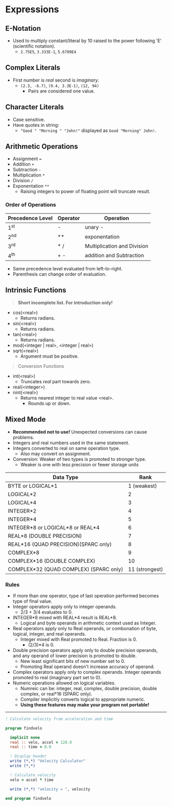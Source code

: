 <!--
  Author: NE- https://github.com/NE-
  Date: 2022 August 31
  Purpose: General Fortran (95/2003/2008) Expression Notes.
-->

# Expressions
## E-Notation
- Used to multiply constant/literal by 10 raised to the power following 'E' (scientific notation).
  - `2.75E5`, `3.333E-1`, `5.6789E4`
## Complex Literals
- First number is *real* second is *imaginary*.
  - `(2.3, -6.7)`, `(9.4, 3.3E-1)`, `(12, 94)`
    - Pairs are considered one value.
## Character Literals
- Case sensitive.
- Have quotes in string:
  - `"Good " "Morning " "John!"` displayed as `Good "Morning" John!`.

## Arithmetic Operations
- Assignment `=`
- Addition `+`
- Subtraction `-`
- Multiplication `*`
- Division `/`
- Exponentation `**`
  - Raising integers to power of floating point will truncate result.
### Order of Operations
 | Precedence Level | Operator | Operation |
 | ---------------- | -------- | --------- |
 | 1<sup>st</sup> | - | unary - |
 | 2<sup>nd</sup> | ** | exponentation |
 | 3<sup>rd</sup> | * / | Multiplication and Division |
 | 4<sup>th</sup> | + - | addition and Subtraction |
- Same precedence level evaluated from left-to-right.
- Parenthesis can change order of evaluation.

## Intrinsic Functions
> **Short incomplete list. For introduction only!**
- cos(\<real>)
  - Returns radians.
- sin(\<real>)
  - Returns radians.
- tan(\<real>)
  - Returns radians.
- mod(\<integer | real>, \<integer | real>)
- sqrt(\<real>)
  - Argument must be positive.
> Conversion Functions
- int(\<real>)
  - Truncates *real* part towards zero.
- real(\<integer>)
- nint(\<real>)
  - Returns nearest integer to real value \<real>.
    - Rounds up or down.

## Mixed Mode
- **Recommended not to use!** Unexpected conversions can cause problems.
- Integers and real numbers used in the same statement.
- Integers converted to real on same operation type.
  - Also may convert on assignment.
- Conversion: Weaker of two types is promoted to stronger type.
  - Weaker is one with less precision or fewer storage units

 | Data Type | Rank |
 | --------- | ---- |
 | BYTE or LOGICAL\*1 | 1 (weakest) |
 | LOGICAL\*2 | 2 |
 | LOGICAL\*4 | 3 |
 | INTEGER\*2 | 4 |
 | INTEGER\*4 | 5 |
 | INTEGER\*8 or LOGICAL\*8 or REAL\*4 | 6 |
 | REAL\*8 (DOUBLE PRECISION) | 7 |
 | REAL\*16 (QUAD PRECISION)(SPARC only) | 8 |
 | COMPLEX\*8 | 9 |
 | COMPLEX\*16 (DOUBLE COMPLEX) | 10 |
 | COMPLEX\*32 (QUAD COMPLEX) (SPARC only) | 11 (strongest) |

### Rules
- If more than one operator, type of last operation performed becomes type of final value.
- Integer operators apply only to integer operands.
  - 2/3 + 3/4 evaluates to 0.
- INTEGER\*8 mixed with REAL\*4 result is REAL*8.
  - Logical and byte operands in arithmetic context used as Integer.
- Real operators apply only to Real operands, or combonation of byte, logical, integer, and real operands.
  - Integer mixed with Real promoted to Real. Fraction is 0.
    - (2/3)*4 is 0.
- Double precision operators apply only to double precision operands, and any operand of lower precision is promoted to double.
  - New least significant bits of new number set to 0.
  - Promoting Real operand doesn't increase accuracy of operand.
- Complex operators apply only to complex operands. Integer operands promoted to real (imaginary part set to 0).
- Numeric operations allowed on logical variables.
  - Numreic can be: integer, real, complex, double precision, double complex, or real\*16 (SPARC only).
  - Compiler implicitly converts logical to appropriate numeric.
  - **Using these features may make your program not portable!**
---

```fortran
! Calculate velocity from acceleration and time

program findvelo

  implicit none
  real :: velo, accel = 128.0
  real :: time = 8.0

  ! Display header
  write (*,*) "Velocity Calculator"
  write (*,*)

  ! Calculate velocity
  velo = accel * time

  write (*,*) "velocity = ", velocity

end program findvelo
```
